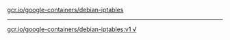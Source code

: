 [gcr.io/google-containers/debian-iptables](https://hub.docker.com/r/anjia0532/debian-iptables/tags/) 

----
[gcr.io/google-containers/debian-iptables:v1 √](https://hub.docker.com/r/anjia0532/debian-iptables/tags/)

